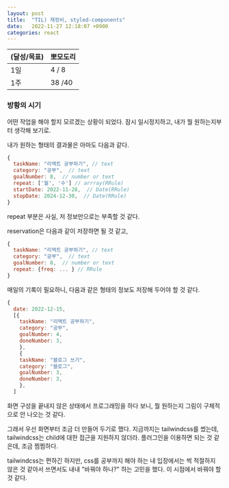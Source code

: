 ```yaml
---
layout: post
title:  "TIL) 재정비, styled-components"
date:   2022-11-27 12:18:07 +0900
categories: react
---
```


| (달성/목표) | 뽀모도리   |
|----|--------|
| 1일 | 4 / 8  |
| 1주 | 38 /40 |



### 방황의 시기

어떤 작업을 해야 할지 모르겠는 상황이 되었다. 잠시 일시정지하고, 내가 뭘 원하는지부터 생각해 보기로.

내가 원하는 형태의 결과물은 아마도 다음과 같다.
```jsx
{
  taskName: "리액트 공부하기", // text
  category: "공부",  // text
  goalNumber: 8,  // number or text
  repeat: ['월', '수'] // arrray(RRule)
  startDate: 2022-11-28,  // Date(RRule)
  stopDate: 2024-12-30,  // Date(RRule)
}
```

repeat 부분은 사실, 저 정보만으로는 부족할 것 같다.

reservation은 다음과 같이 저장하면 될 것 같고, 

```jsx
{
  taskName: "리액트 공부하기", // text
  category: "공부",  // text
  goalNumber: 8,  // number or text
  repeat: {freq: ... } // RRule
}
```


매일의 기록이 필요하니, 다음과 같은 형태의 정보도 저장해 두어야 할 것 같다.

```jsx
{
  date: 2022-12-15,
  [{
    taskName: "리액트 공부하기",
    category: "공부",
    goalNumber: 4,
    doneNumber: 3,
    },
    {
    taskName: "블로그 쓰기",
    category: "블로그",
    goalNumber: 3,
    doneNumber: 3,
    },
  ]
```


화면 구성을 끝내지 않은 상태에서 프로그래밍을 하다 보니, 뭘 원하는지 그림이 구체적으로 안 나오는 것 같다.

그래서 우선 화면부터 조금 더 만들어 두기로 했다. 지금까지는 tailwindcss를 썼는데, tailwindcss는 child에 대한 접근을 지원하지 않더라. 플러그인을 이용하면 되는 것 같은데, 조금 찜찜하다.

tailwindcss는 편하긴 하지만, css를 공부까지 해야 하는 내 입장에서는 썩 적절하지 않은 것 같아서 쓰면서도 내내 "바꿔야 하나?" 하는 고민을 했다. 이 시점에서 바꿔야 할 것 같다.



